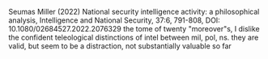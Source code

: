 Seumas Miller (2022) National security intelligence activity: a philosophical analysis, Intelligence and National Security, 37:6, 791-808, DOI: 10.1080/02684527.2022.2076329
the tome of twenty "moreover"s, I dislike the confident teleological distinctions of intel between mil, pol, ns. they are valid, but seem to be a distraction, not substantially valuable so far
